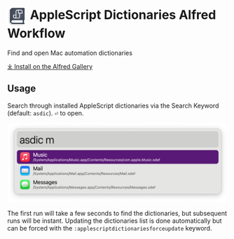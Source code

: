 # <img src='Workflow/icon.png' width='45' align='center' alt='icon'> AppleScript Dictionaries Alfred Workflow

Find and open Mac automation dictionaries

<a href='https://alfred.app/workflows/alfredapp/applescript-dictionaries'>⤓ Install on the Alfred Gallery</a>

## Usage

Search through installed AppleScript dictionaries via the Search Keyword (default: `asdic`). <kbd>⏎</kbd> to open.

![Alfred results for asdic m](Workflow/images/about/asdicm.png)

The first run will take a few seconds to find the dictionaries, but subsequent runs will be instant. Updating the dictionaries list is done automatically but can be forced with the `:applescriptdictionariesforceupdate` keyword.
